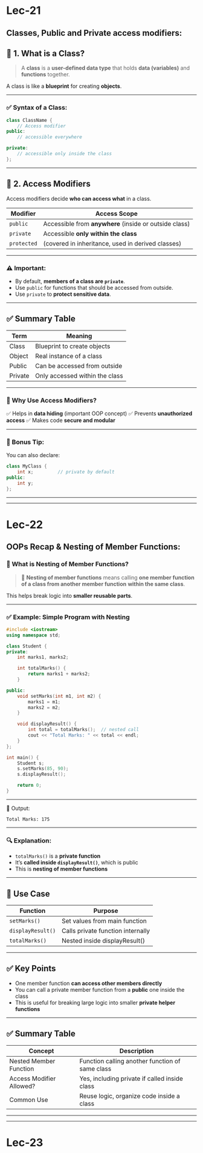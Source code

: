 # Lec-21

## Classes, Public and Private access modifiers:

## 🔷 1. **What is a Class?**

> A **class** is a **user-defined data type** that holds **data (variables)** and **functions** together.

A class is like a **blueprint** for creating **objects**.

---

### ✅ Syntax of a Class:

```cpp
class ClassName {
    // Access modifier
public:
    // accessible everywhere

private:
    // accessible only inside the class
};
```
---

## 🔷 2. **Access Modifiers**

Access modifiers decide **who can access what** in a class.

| Modifier    | Access Scope                                           |
| ----------- | ------------------------------------------------------ |
| `public`    | Accessible from **anywhere** (inside or outside class) |
| `private`   | Accessible **only within the class**                   |
| `protected` | (covered in inheritance, used in derived classes)      |

---

### ⚠️ Important:

* By default, **members of a class are `private`**.
* Use `public` for functions that should be accessed from outside.
* Use `private` to **protect sensitive data**.

---

## ✅ Summary Table

| Term    | Meaning                        |
| ------- | ------------------------------ |
| Class   | Blueprint to create objects    |
| Object  | Real instance of a class       |
| Public  | Can be accessed from outside   |
| Private | Only accessed within the class |

---

### 🧠 Why Use Access Modifiers?

✅ Helps in **data hiding** (important OOP concept)
✅ Prevents **unauthorized access**
✅ Makes code **secure and modular**

---

### 🔧 Bonus Tip:

You can also declare:

```cpp
class MyClass {
    int x;         // private by default
public:
    int y;
};
```

---
---

# Lec-22

## OOPs Recap & Nesting of Member Functions:

### 🔷 What is Nesting of Member Functions?

> 📌 **Nesting of member functions** means calling **one member function of a class from another member function** **within the same class**.

This helps break logic into **smaller reusable parts**.

---

### ✅ Example: Simple Program with Nesting

```cpp
#include <iostream>
using namespace std;

class Student {
private:
    int marks1, marks2;

    int totalMarks() {
        return marks1 + marks2;
    }

public:
    void setMarks(int m1, int m2) {
        marks1 = m1;
        marks2 = m2;
    }

    void displayResult() {
        int total = totalMarks();  // nested call
        cout << "Total Marks: " << total << endl;
    }
};

int main() {
    Student s;
    s.setMarks(85, 90);
    s.displayResult();

    return 0;
}
```

---

🧾 Output:

```
Total Marks: 175
```

---

### 🔍 Explanation:

* `totalMarks()` is a **private function**
* It’s **called inside `displayResult()`**, which is public
* This is **nesting of member functions**

---

## 🔁 Use Case

| Function          | Purpose                           |
| ----------------- | --------------------------------- |
| `setMarks()`      | Set values from main function     |
| `displayResult()` | Calls private function internally |
| `totalMarks()`    | Nested inside displayResult()     |

---

## ✅ Key Points

* One member function **can access other members directly**
* You can call a private member function from a **public** one inside the class
* This is useful for breaking large logic into smaller **private helper functions**

---

## ✅ Summary Table

| Concept                  | Description                                     |
| ------------------------ | ----------------------------------------------- |
| Nested Member Function   | Function calling another function of same class |
| Access Modifier Allowed? | Yes, including private if called inside class   |
| Common Use               | Reuse logic, organize code inside a class       |

---
---

# Lec-23

## 

